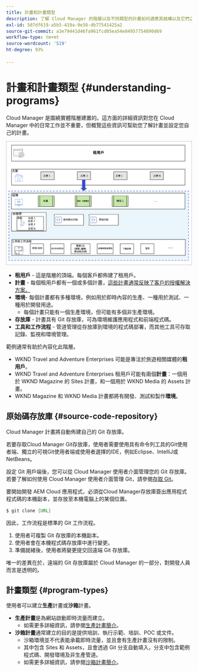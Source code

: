 ```yaml
---
title: 計畫和計畫類型
description: 了解 Cloud Manager 的階層以及不同類型的計畫如何適應其結構以及它們之間的差異。
exl-id: 507df619-a5b5-419a-9e38-db77541425a2
source-git-commit: a3e79441d46fa961fcd05ea54e84957754890d69
workflow-type: tm+mt
source-wordcount: '519'
ht-degree: 93%

---
```



# 計畫和計畫類型 {#understanding-programs}

Cloud Manager 是圍繞實體階層建置的。這方面的詳細資訊對您在 Cloud Manager 中的日常工作並不重要，但概覽這些資訊可幫助您了解計畫並設定您自己的計畫。

![Cloud Manager 階層](assets/program-types1.png)

* **租用戶** - 這是階層的頂端。每個客戶都佈建了租用戶。
* **計畫** - 每個租用戶都有一個或多個計畫，[這些計畫通常反映了客戶的授權解決方案。](introduction-production-programs.md)
* **環境**- 每個計畫都有多種環境，例如用於即時內容的生產、一種用於測試、一種用於開發用途。
   * 每個計畫只能有一個生產環境，但可能有多個非生產環境。
* **存放庫** - 計畫具有 Git 存放庫，可為環境維護應用程式和前端程式碼。
* **工具和工作流程** - 管道管理從存放庫到環境的程式碼部署，而其他工具可存取記錄、監視和環境管理。

範例通常有助於內容化此階層。

* WKND Travel and Adventure Enterprises 可能是專注於旅遊相關媒體的&#x200B;**租用戶**。
* WKND Travel and Adventure Enterprises 租用戶可能有兩個&#x200B;**計畫**：一個用於 WKND Magazine 的 Sites 計畫，和一個用於 WKND Media 的 Assets 計畫。
* WKND Magazine 和 WKND Media 計畫都將有開發、測試和製作&#x200B;**環境**。

## 原始碼存放庫 {#source-code-repository}

Cloud Manager 計畫將自動佈建自己的 Git 存放庫。

若要存取Cloud Manager Git存放庫，使用者需要使用具有命令列工具的Git使用者端、獨立的可視Git使用者端或使用者選擇的IDE，例如Eclipse、IntelliJ或NetBeans。

設定 Git 用戶端後，您可以從 Cloud Manager 使用者介面管理您的 Git 存放庫。若要了解如何使用 Cloud Manager 使用者介面管理 Git，請參閱[存取 Git](/help/implementing/cloud-manager/managing-code/accessing-repos.md)。

要開始開發 AEM Cloud 應用程式，必須從Cloud Manager存放庫簽出應用程式程式碼的本機副本，並存放至本機電腦上的某個位置。

```java
$ git clone {URL}
```

因此，工作流程是標準的 Git 工作流程。

1. 使用者可複製 Git 存放庫的本機副本。
1. 使用者會在本機程式碼存放庫中進行變更。
1. 準備就緒後，使用者將變更提交回遠端 Git 存放庫。

唯一的差異在於，遠端的 Git 存放庫屬於 Cloud Manager 的一部分，對開發人員而言是透明的。

## 計畫類型 {#program-types}

使用者可以建立&#x200B;**生產**&#x200B;計畫或&#x200B;**沙箱**&#x200B;計畫。

* **生產計畫**&#x200B;是為網站啟動即時流量而建立。
   * 如需更多詳細資訊，請參閱[生產計畫簡介](/help/implementing/cloud-manager/getting-access-to-aem-in-cloud/introduction-production-programs.md)。
* **沙箱計畫**&#x200B;通常建立的目的是提供培訓、執行示範、培訓、POC 或文件。
   * 沙箱環境並不代表能承載即時流量，並且會有生產計畫沒有的限制。
   * 其中包含 Sites 和 Assets，且會透過 Git 分支自動填入，分支中包含範例程式碼、開發環境及非生產管道。
   * 如需更多詳細資訊，請參閱[沙箱計畫簡介](/help/implementing/cloud-manager/getting-access-to-aem-in-cloud/introduction-sandbox-programs.md)。
